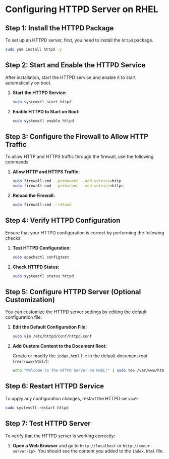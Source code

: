 


# Configuring HTTPD Server on RHEL

## Step 1: Install the HTTPD Package

To set up an HTTPD server, first, you need to install the `httpd` package.

```bash
sudo yum install httpd -y
```

## Step 2: Start and Enable the HTTPD Service

After installation, start the HTTPD service and enable it to start automatically on boot.

1. **Start the HTTPD Service:**

    ```bash
    sudo systemctl start httpd
    ```

2. **Enable HTTPD to Start on Boot:**

    ```bash
    sudo systemctl enable httpd
    ```

## Step 3: Configure the Firewall to Allow HTTP Traffic

To allow HTTP and HTTPS traffic through the firewall, use the following commands:

1. **Allow HTTP and HTTPS Traffic:**

    ```bash
    sudo firewall-cmd --permanent --add-service=http
    sudo firewall-cmd --permanent --add-service=https
    ```

2. **Reload the Firewall:**

    ```bash
    sudo firewall-cmd --reload
    ```

## Step 4: Verify HTTPD Configuration

Ensure that your HTTPD configuration is correct by performing the following checks:

1. **Test HTTPD Configuration:**

    ```bash
    sudo apachectl configtest
    ```

2. **Check HTTPD Status:**

    ```bash
    sudo systemctl status httpd
    ```

## Step 5: Configure HTTPD Server (Optional Customization)

You can customize the HTTPD server settings by editing the default configuration file:

1. **Edit the Default Configuration File:**

    ```bash
    sudo vim /etc/httpd/conf/httpd.conf
    ```

2. **Add Custom Content to the Document Root:**

    Create or modify the `index.html` file in the default document root (`/var/www/html/`):

    ```bash
    echo "Welcome to the HTTPD Server on RHEL!" | sudo tee /var/www/html/index.html
    ```

## Step 6: Restart HTTPD Service

To apply any configuration changes, restart the HTTPD service:

```bash
sudo systemctl restart httpd
```

## Step 7: Test HTTPD Server

To verify that the HTTPD server is working correctly:

1. **Open a Web Browser** and go to `http://localhost` or `http://<your-server-ip>`. You should see the content you added to the `index.html` file.
